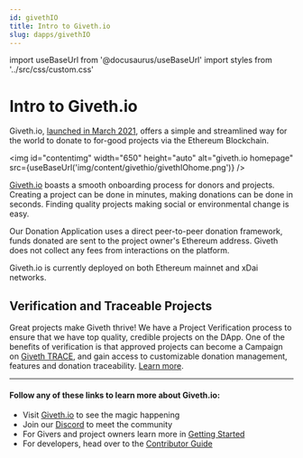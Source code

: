 ```yaml
---
id: givethIO
title: Intro to Giveth.io
slug: dapps/givethIO
---
```

import useBaseUrl from '@docusaurus/useBaseUrl'
import styles from '../src/css/custom.css'

# Intro to Giveth.io

Giveth.io, [launched in March 2021](https://medium.com/giveth/the-future-of-giving-is-here-d480388a3338), offers a simple and streamlined way for the world to donate to for-good projects via the Ethereum Blockchain.

<img id="contentimg" width="650" height="auto" alt="giveth.io homepage" src={useBaseUrl('img/content/givethio/givethIOhome.png')} />

[Giveth.io](https://giveth.io) boasts a smooth onboarding process for donors and projects. Creating a project can be done in minutes, making donations can be done in seconds. Finding quality projects making social or environmental change is easy.

Our Donation Application uses a direct peer-to-peer donation framework, funds donated are sent to the project owner's Ethereum address. Giveth does not collect any fees from interactions on the platform.

Giveth.io is currently deployed on both Ethereum mainnet and xDai networks.

## Verification and Traceable Projects

Great projects make Giveth thrive! We have a Project Verification process to ensure that we have top quality, credible projects on the DApp. One of the benefits of verification is that approved projects can become a Campaign on [Giveth TRACE](https://trace.giveth.io), and gain access to customizable donation management, features and donation traceability. [Learn more](/dapps/makeTraceableProject).

---
#### Follow any of these links to learn more about Giveth.io:
- Visit [Giveth.io](https://giveth.io) to see the magic happening
- Join our [Discord](https://discord.gg/gdjfRzvqXU) to meet the community
- For Givers and project owners learn more in [Getting Started](/dapps/gettingStarted)
- For developers, head over to the [Contributor Guide](/dapps/contributors)
